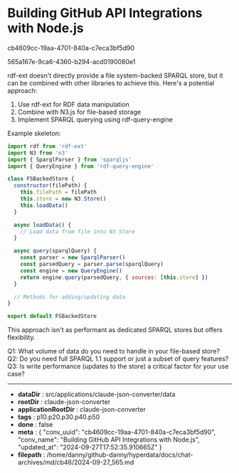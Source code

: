 # Building GitHub API Integrations with Node.js

cb4609cc-19aa-4701-840a-c7eca3bf5d90

565a167e-9ca6-4360-b294-acd0190080e1

 rdf-ext doesn't directly provide a file system-backed SPARQL store, but it can be combined with other libraries to achieve this. Here's a potential approach:

1. Use rdf-ext for RDF data manipulation
2. Combine with N3.js for file-based storage
3. Implement SPARQL querying using rdf-query-engine

Example skeleton:

```javascript
import rdf from 'rdf-ext'
import N3 from 'n3'
import { SparqlParser } from 'sparqljs'
import { QueryEngine } from 'rdf-query-engine'

class FSBackedStore {
  constructor(filePath) {
    this.filePath = filePath
    this.store = new N3.Store()
    this.loadData()
  }

  async loadData() {
    // Load data from file into N3.Store
  }

  async query(sparqlQuery) {
    const parser = new SparqlParser()
    const parsedQuery = parser.parse(sparqlQuery)
    const engine = new QueryEngine()
    return engine.query(parsedQuery, { sources: [this.store] })
  }

  // Methods for adding/updating data
}

export default FSBackedStore
```

This approach isn't as performant as dedicated SPARQL stores but offers flexibility.

Q1: What volume of data do you need to handle in your file-based store?
Q2: Do you need full SPARQL 1.1 support or just a subset of query features?
Q3: Is write performance (updates to the store) a critical factor for your use case?

---

* **dataDir** : src/applications/claude-json-converter/data
* **rootDir** : claude-json-converter
* **applicationRootDir** : claude-json-converter
* **tags** : p10.p20.p30.p40.p50
* **done** : false
* **meta** : {
  "conv_uuid": "cb4609cc-19aa-4701-840a-c7eca3bf5d90",
  "conv_name": "Building GitHub API Integrations with Node.js",
  "updated_at": "2024-09-27T17:52:35.910665Z"
}
* **filepath** : /home/danny/github-danny/hyperdata/docs/chat-archives/md/cb46/2024-09-27_565.md